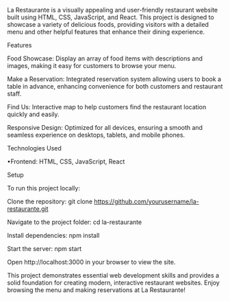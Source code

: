 La Restaurante is a visually appealing and user-friendly restaurant website built using HTML, CSS, JavaScript, and React. This project is designed to showcase a variety of delicious foods, providing visitors with a detailed menu and other helpful features that enhance their dining experience.

Features

Food Showcase: Display an array of food items with descriptions and images, making it easy for customers to browse your menu.

Make a Reservation: Integrated reservation system allowing users to book a table in advance, enhancing convenience for both customers and restaurant staff.

Find Us: Interactive map to help customers find the restaurant location quickly and easily.

Responsive Design: Optimized for all devices, ensuring a smooth and seamless experience on desktops, tablets, and mobile phones.

Technologies Used

 •Frontend: HTML, CSS, JavaScript, React

Setup

To run this project locally:

Clone the repository: git clone https://github.com/yourusername/la-restaurante.git

Navigate to the project folder: cd la-restaurante

Install dependencies: npm install

Start the server: npm start

Open http://localhost:3000 in your browser to view the site.


This project demonstrates essential web development skills and provides a solid foundation for creating modern, interactive restaurant websites. Enjoy browsing the menu and making reservations at La Restaurante!
